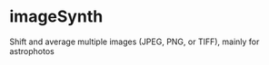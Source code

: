 imageSynth
==========

Shift and average multiple images (JPEG, PNG, or TIFF), mainly for astrophotos
